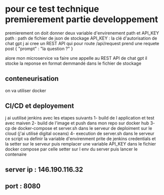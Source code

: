 # pour ce test technique premierement partie developpement
premierement on doit donner deux variable d'envirenement path et API_KEY
path : path de fichier de json de stockage
API_KEY : la clé d'autorisation de chat gpt
j ai cree un REST API qui pour route /api/request prend une requete post 
{
    "prompt" : "la question ?"
} 

alore mon microservice va faire une appelle au REST API de chat gpt il stocke la reponse en format demmandé dans le fichier de stockage

## conteneurisation
on va utiliser docker 

## CI/CD et deployement 
j ai uutilisé jenkins avec les etapes suivants 
1- build de l application et test avec maiven 
2- build de l'image et push dans mon repo sur docker hub 
3- cp de docker-compose et server.sh dans le serveur de deploiment sur le cloud (j'ai utilisé digital oceans)
4- execution de server.sh dans le serveur
ce script va definir la variable d'envirenment prite de jenkins credentials et la setter sur le serveur
puis remplacer une variable API_KEY dans le fichier docker compose par celle setter sur l env du server 
puis lancer le contenaire 


## server ip : 146.190.116.32

## port : 8080 